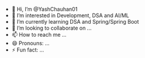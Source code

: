 - 👋 Hi, I’m @YashChauhan01
- 👀 I’m interested in Development, DSA and AI/ML
- 🌱 I’m currently learning DSA and Spring/Spring Boot
- 💞️ I’m looking to collaborate on ...
- 📫 How to reach me ...
- 😄 Pronouns: ...
- ⚡ Fun fact: ...

<!---
YashChauhan01/YashChauhan01 is a ✨ special ✨ repository because its `README.md` (this file) appears on your GitHub profile.
You can click the Preview link to take a look at your changes.
--->
